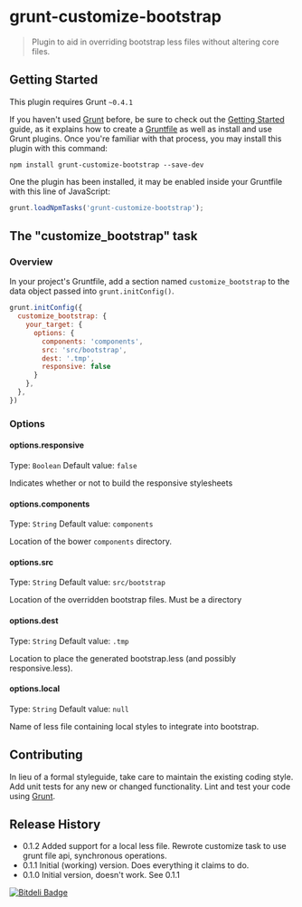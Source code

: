 # grunt-customize-bootstrap

> Plugin to aid in overriding bootstrap less files without altering core files.

## Getting Started
This plugin requires Grunt `~0.4.1`

If you haven't used [Grunt](http://gruntjs.com/) before, be sure to check out the [Getting Started](http://gruntjs.com/getting-started) guide, as it explains how to create a [Gruntfile](http://gruntjs.com/sample-gruntfile) as well as install and use Grunt plugins. Once you're familiar with that process, you may install this plugin with this command:

```shell
npm install grunt-customize-bootstrap --save-dev
```

One the plugin has been installed, it may be enabled inside your Gruntfile with this line of JavaScript:

```js
grunt.loadNpmTasks('grunt-customize-bootstrap');
```

## The "customize_bootstrap" task

### Overview
In your project's Gruntfile, add a section named `customize_bootstrap` to the data object passed into `grunt.initConfig()`.

```js
grunt.initConfig({
  customize_bootstrap: {
    your_target: {
      options: {
        components: 'components',
        src: 'src/bootstrap',
        dest: '.tmp',
        responsive: false
      }
    },
  },
})
```

### Options

#### options.responsive
Type: `Boolean`
Default value: `false`

Indicates whether or not to build the responsive stylesheets

#### options.components
Type: `String`
Default value: `components`

Location of the bower `components` directory.

#### options.src
Type: `String`
Default value: `src/bootstrap`

Location of the overridden bootstrap files. Must be a directory

#### options.dest
Type: `String`
Default value: `.tmp`

Location to place the generated bootstrap.less (and possibly responsive.less).

#### options.local
Type: `String`
Default value: `null`

Name of less file containing local styles to integrate into bootstrap.

## Contributing
In lieu of a formal styleguide, take care to maintain the existing coding style. Add unit tests for any new or changed functionality. Lint and test your code using [Grunt](http://gruntjs.com/).

## Release History
- 0.1.2 Added support for a local less file. Rewrote customize task to use grunt file api, synchronous operations.
- 0.1.1 Initial (working) version. Does everything it claims to do.
- 0.1.0 Initial version, doesn't work. See 0.1.1

[![Bitdeli Badge](https://d2weczhvl823v0.cloudfront.net/ianwremmel/grunt-customize-bootstrap/trend.png)](https://bitdeli.com/free "Bitdeli Badge")

